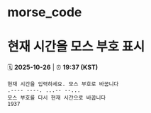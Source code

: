 # morse_code
# 현재 시간을 모스 부호 표시
<!-- MORSE_TIME_START -->
🗓️ **2025-10-26** | ⏰ **19:37 (KST)**

```
현재 시간을 입력하세요. 모스 부호로 바꿉니다
.---- ----. ...-- --...
모스 부호를 다시 현재 시간으로 바꿉니다
1937
```
<!-- MORSE_TIME_END -->
